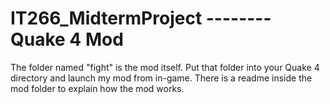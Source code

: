 # IT266_MidtermProject -------- Quake 4 Mod

The folder named "fight" is the mod itself. Put that folder into your Quake 4 directory and launch my mod from in-game. 
There is a readme inside the mod folder to explain how the mod works. 
